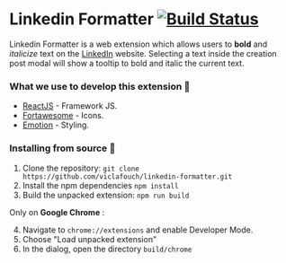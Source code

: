 # Linkedin Formatter [![Build Status](https://app.travis-ci.com/viclafouch/linkedin-formatter.svg?branch=master)](https://app.travis-ci.com/viclafouch/linkedin-formatter)

Linkedin Formatter is a web extension which allows users to **bold** and _italicize_ text on the [LinkedIn](https://www.linkedin.com/) website. Selecting a text inside the creation post modal will show a tooltip to bold and italic the current text.

### What we use to develop this extension 🚀

- [ReactJS](https://github.com/facebook/react) - Framework JS.
- [Fortawesome](https://fortawesome.com/) - Icons.
- [Emotion](https://emotion.sh) - Styling.

### Installing from source 🧰

1. Clone the repository: `git clone https://github.com/viclafouch/linkedin-formatter.git`
2. Install the npm dependencies `npm install`
3. Build the unpacked extension: `npm run build`

Only on **Google Chrome** :

4. Navigate to `chrome://extensions` and enable Developer Mode.
5. Choose "Load unpacked extension"
6. In the dialog, open the directory `build/chrome`
